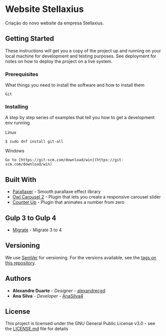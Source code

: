 # Website Stellaxius

Criação do novo website da empresa Stellaxius.

## Getting Started

These instructions will get you a copy of the project up and running on your local machine for development and testing purposes. See deployment for notes on how to deploy the project on a live system.

### Prerequisites

What things you need to install the software and how to install them

```
Git
```

### Installing

A step by step series of examples that tell you how to get a development env running

Linux

```
$ sudo dnf install git-all
```

Windows

```
Go to [https://git-scm.com/download/win](https://git-scm.com/download/win)
```


## Built With

* [Parallaxer](https://github.com/andrzejdus/parallaxer.js) - Smooth parallaxe effect library
* [Owl Carousel 2](https://github.com/OwlCarousel2/OwlCarousel2) - Plugin that lets you create a responsive carousel slider
* [Counter Up](https://github.com/bfintal/Counter-Up) - Plugin that animates a number from zero

## Gulp 3 to Gulp 4

* [Migrate](https://teamtreehouse.com/community/gulp-basics-how-to-update-from-gulp-3-to-gulp-4) - Migrate 3 to 4


## Versioning

We use [SemVer](http://semver.org/) for versioning. For the versions available, see the [tags on this repository](https://github.com/your/project/tags). 

## Authors

* **Alexandre Duarte** - *Designer* - [alexandrecgd](https://github.com/alexandrecgd)
* **Ana Silva** - *Developer* - [AnaSilva4](https://github.com/AnaSilva4)


## License

This project is licensed under the GNU General Public License v3.0 - see the [LICENSE.md](LICENSE.md) file for details
